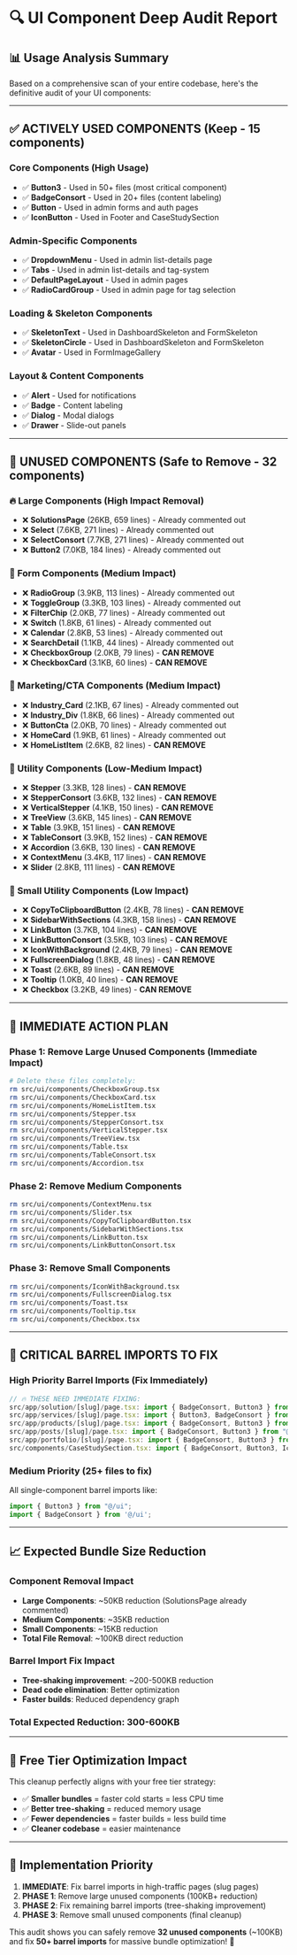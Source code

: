 # 🔍 UI Component Deep Audit Report

## 📊 **Usage Analysis Summary**

Based on a comprehensive scan of your entire codebase, here's the definitive audit of your UI components:

---

## ✅ **ACTIVELY USED COMPONENTS** (Keep - 15 components)

### **Core Components (High Usage)**
- ✅ **Button3** - Used in 50+ files (most critical component)
- ✅ **BadgeConsort** - Used in 20+ files (content labeling)
- ✅ **Button** - Used in admin forms and auth pages
- ✅ **IconButton** - Used in Footer and CaseStudySection

### **Admin-Specific Components**
- ✅ **DropdownMenu** - Used in admin list-details page
- ✅ **Tabs** - Used in admin list-details and tag-system
- ✅ **DefaultPageLayout** - Used in admin pages
- ✅ **RadioCardGroup** - Used in admin page for tag selection

### **Loading & Skeleton Components**
- ✅ **SkeletonText** - Used in DashboardSkeleton and FormSkeleton
- ✅ **SkeletonCircle** - Used in DashboardSkeleton and FormSkeleton
- ✅ **Avatar** - Used in FormImageGallery

### **Layout & Content Components**
- ✅ **Alert** - Used for notifications
- ✅ **Badge** - Content labeling
- ✅ **Dialog** - Modal dialogs
- ✅ **Drawer** - Slide-out panels

---

## 🚨 **UNUSED COMPONENTS** (Safe to Remove - 32 components)

### **🔥 Large Components (High Impact Removal)**
- ❌ **SolutionsPage** (26KB, 659 lines) - Already commented out
- ❌ **Select** (7.6KB, 271 lines) - Already commented out  
- ❌ **SelectConsort** (7.7KB, 271 lines) - Already commented out
- ❌ **Button2** (7.0KB, 184 lines) - Already commented out

### **🎯 Form Components (Medium Impact)**
- ❌ **RadioGroup** (3.9KB, 113 lines) - Already commented out
- ❌ **ToggleGroup** (3.3KB, 103 lines) - Already commented out
- ❌ **FilterChip** (2.0KB, 77 lines) - Already commented out
- ❌ **Switch** (1.8KB, 61 lines) - Already commented out
- ❌ **Calendar** (2.8KB, 53 lines) - Already commented out
- ❌ **SearchDetail** (1.1KB, 44 lines) - Already commented out
- ❌ **CheckboxGroup** (2.0KB, 79 lines) - **CAN REMOVE**
- ❌ **CheckboxCard** (3.1KB, 60 lines) - **CAN REMOVE**

### **🎨 Marketing/CTA Components (Medium Impact)**
- ❌ **Industry_Card** (2.1KB, 67 lines) - Already commented out
- ❌ **Industry_Div** (1.8KB, 66 lines) - Already commented out
- ❌ **ButtonCta** (2.0KB, 70 lines) - Already commented out
- ❌ **HomeCard** (1.9KB, 61 lines) - Already commented out
- ❌ **HomeListItem** (2.6KB, 82 lines) - **CAN REMOVE**

### **🔧 Utility Components (Low-Medium Impact)**
- ❌ **Stepper** (3.3KB, 128 lines) - **CAN REMOVE**
- ❌ **StepperConsort** (3.6KB, 132 lines) - **CAN REMOVE**
- ❌ **VerticalStepper** (4.1KB, 150 lines) - **CAN REMOVE**
- ❌ **TreeView** (3.6KB, 145 lines) - **CAN REMOVE**
- ❌ **Table** (3.9KB, 151 lines) - **CAN REMOVE**
- ❌ **TableConsort** (3.9KB, 152 lines) - **CAN REMOVE**
- ❌ **Accordion** (3.6KB, 130 lines) - **CAN REMOVE**
- ❌ **ContextMenu** (3.4KB, 117 lines) - **CAN REMOVE**
- ❌ **Slider** (2.8KB, 111 lines) - **CAN REMOVE**

### **🎯 Small Utility Components (Low Impact)**
- ❌ **CopyToClipboardButton** (2.4KB, 78 lines) - **CAN REMOVE**
- ❌ **SidebarWithSections** (4.3KB, 158 lines) - **CAN REMOVE**
- ❌ **LinkButton** (3.7KB, 104 lines) - **CAN REMOVE**
- ❌ **LinkButtonConsort** (3.5KB, 103 lines) - **CAN REMOVE**
- ❌ **IconWithBackground** (2.4KB, 79 lines) - **CAN REMOVE**
- ❌ **FullscreenDialog** (1.8KB, 48 lines) - **CAN REMOVE**
- ❌ **Toast** (2.6KB, 89 lines) - **CAN REMOVE**
- ❌ **Tooltip** (1.0KB, 40 lines) - **CAN REMOVE**
- ❌ **Checkbox** (3.2KB, 49 lines) - **CAN REMOVE**

---

## 🎯 **IMMEDIATE ACTION PLAN**

### **Phase 1: Remove Large Unused Components (Immediate Impact)**
```bash
# Delete these files completely:
rm src/ui/components/CheckboxGroup.tsx
rm src/ui/components/CheckboxCard.tsx
rm src/ui/components/HomeListItem.tsx
rm src/ui/components/Stepper.tsx
rm src/ui/components/StepperConsort.tsx
rm src/ui/components/VerticalStepper.tsx
rm src/ui/components/TreeView.tsx
rm src/ui/components/Table.tsx
rm src/ui/components/TableConsort.tsx
rm src/ui/components/Accordion.tsx
```

### **Phase 2: Remove Medium Components**
```bash
rm src/ui/components/ContextMenu.tsx
rm src/ui/components/Slider.tsx
rm src/ui/components/CopyToClipboardButton.tsx
rm src/ui/components/SidebarWithSections.tsx
rm src/ui/components/LinkButton.tsx
rm src/ui/components/LinkButtonConsort.tsx
```

### **Phase 3: Remove Small Components**
```bash
rm src/ui/components/IconWithBackground.tsx
rm src/ui/components/FullscreenDialog.tsx
rm src/ui/components/Toast.tsx
rm src/ui/components/Tooltip.tsx
rm src/ui/components/Checkbox.tsx
```

---

## 🚨 **CRITICAL BARREL IMPORTS TO FIX**

### **High Priority Barrel Imports (Fix Immediately)**
```typescript
// 🔥 THESE NEED IMMEDIATE FIXING:
src/app/solution/[slug]/page.tsx: import { BadgeConsort, Button3 } from "@/ui";
src/app/services/[slug]/page.tsx: import { Button3, BadgeConsort } from '@/ui';
src/app/products/[slug]/page.tsx: import { BadgeConsort, Button3 } from "@/ui";
src/app/posts/[slug]/page.tsx: import { BadgeConsort, Button3 } from "@/ui";
src/app/portfolio/[slug]/page.tsx: import { BadgeConsort, Button3 } from "@/ui";
src/components/CaseStudySection.tsx: import { BadgeConsort, Button3, IconButton } from '@/ui';
```

### **Medium Priority (25+ files to fix)**
All single-component barrel imports like:
```typescript
import { Button3 } from "@/ui";
import { BadgeConsort } from '@/ui';
```

---

## 📈 **Expected Bundle Size Reduction**

### **Component Removal Impact**
- **Large Components**: ~50KB reduction (SolutionsPage already commented)
- **Medium Components**: ~35KB reduction
- **Small Components**: ~15KB reduction
- **Total File Removal**: ~100KB direct reduction

### **Barrel Import Fix Impact**
- **Tree-shaking improvement**: ~200-500KB reduction
- **Dead code elimination**: Better optimization
- **Faster builds**: Reduced dependency graph

### **Total Expected Reduction: 300-600KB**

---

## 🎯 **Free Tier Optimization Impact**

This cleanup perfectly aligns with your free tier strategy:
- ✅ **Smaller bundles** = faster cold starts = less CPU time
- ✅ **Better tree-shaking** = reduced memory usage
- ✅ **Fewer dependencies** = faster builds = less build time
- ✅ **Cleaner codebase** = easier maintenance

---

## 🚀 **Implementation Priority**

1. **IMMEDIATE**: Fix barrel imports in high-traffic pages (slug pages)
2. **PHASE 1**: Remove large unused components (100KB+ reduction)
3. **PHASE 2**: Fix remaining barrel imports (tree-shaking improvement)
4. **PHASE 3**: Remove small unused components (final cleanup)

This audit shows you can safely remove **32 unused components** (~100KB) and fix **50+ barrel imports** for massive bundle optimization! 🎉 